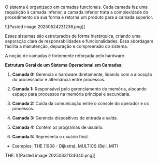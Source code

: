 O sistema é organizado em camadas funcionais. Cada camada faz uma requisição à camada inferior, a camada inferior trata a complexidade do procedimento de sua forma e retorna um produto para a camada superior.

![[Pasted image 20250524231236.png]]

Esses sistemas são estruturados de forma hierárquica, criando uma separação clara de responsabilidades e funcionalidades. Essa abordagem facilita a manutenção, depuração e compreensão do sistema.

A noção de camadas é fortemente reforçada pelo hardware.

**Estrutura Geral de um Sistema Operacional em Camadas:**

1. **Camada 0:** Gerencia o hardware diretamente, lidando com a alocação do processador e alternância entre processos.​

2. **Camada 1:** Responsável pelo gerenciamento de memória, alocando espaço para processos na memória principal e secundária.​

3. **Camada 2:** Cuida da comunicação entre o console do operador e os processos.​

4. **Camada 3:** Gerencia dispositivos de entrada e saída.

5. **Camada 4:** Contém os programas de usuário.

6. **Camada 5:** Representa o usuário final.

- Exemplos: THE (1968 - Dijkstra), MULTICS (Bell, MIT)

THE:
![[Pasted image 20250331134040.png]]
